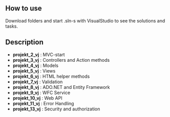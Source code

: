## How to use

Download folders and start .sln-s with VisualStudio to see the solutions and tasks. 

## Description

-	 **projekt_2_vj** : MVC-start
-	 **projekt_3_vj** : Controllers and Action methods
-	 **projekt_4_vj** : Models
-	 **projekt_5_vj** : Views
-	 **projekt_6_vj** : HTML helper methods
-	 **projekt_7_vj** : Validation
-	 **projekt_8_vj** : ADO.NET and Entity Framework
-	 **projekt_9_vj** : WFC Service
-	 **projekt_10_vj** : Web API
-	 **projekt_11_vj** : Error Handling
-	 **projekt_13_vj** : Security and authorization

